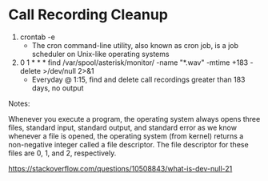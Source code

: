 # Call Recording Cleanup

1. crontab -e
    - The cron command-line utility, also known as cron job, is a job scheduler on Unix-like operating systems
3. 0 1 * * * find /var/spool/asterisk/monitor/ -name "*.wav" -mtime +183 -delete >/dev/null 2>&1
    - Everyday @ 1:15, find and delete call recordings greater than 183 days, no output


Notes:

Whenever you execute a program, the operating system always opens three files, standard input, standard output, and standard error as we know whenever a file is opened, the operating system (from kernel) returns a non-negative integer called a file descriptor. The file descriptor for these files are 0, 1, and 2, respectively.

https://stackoverflow.com/questions/10508843/what-is-dev-null-21

